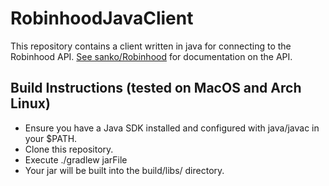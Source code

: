 # RobinhoodJavaClient

This repository contains a client written in java for connecting to the Robinhood API. [See sanko/Robinhood](https://github.com/sanko/Robinhood) for documentation on the API.

## Build Instructions (tested on MacOS and Arch Linux)

 * Ensure you have a Java SDK installed and configured with java/javac in your $PATH.
 * Clone this repository.
 * Execute ./gradlew jarFile
 * Your jar will be built into the build/libs/ directory.
